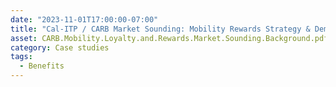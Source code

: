 ```yaml
---
date: "2023-11-01T17:00:00-07:00"
title: "Cal-ITP / CARB Market Sounding: Mobility Rewards Strategy & Demonstration Project"
asset: CARB.Mobility.Loyalty.and.Rewards.Market.Sounding.Background.pdf
category: Case studies
tags:
  - Benefits
---
```

